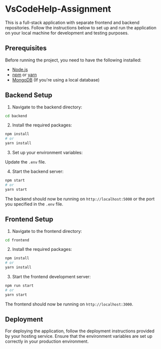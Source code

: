 # VsCodeHelp-Assignment
This is a full-stack application with separate frontend and backend repositories. Follow the instructions below to set up and run the application on your local machine for development and testing purposes.

## Prerequisites

Before running the project, you need to have the following installed:
- [Node.js](https://nodejs.org/en/)
- [npm](https://www.npmjs.com/) or [yarn](https://yarnpkg.com/)
- [MongoDB](https://www.mongodb.com/) (If you're using a local database)

## Backend Setup

1. Navigate to the backend directory:

```bash
cd backend
```

2. Install the required packages:

```bash
npm install
# or
yarn install
```

3. Set up your environment variables:

Update the `.env` file.

4. Start the backend server:

```bash
npm start
# or
yarn start
```

The backend should now be running on `http://localhost:5000` or the port you specified in the `.env` file.

## Frontend Setup

1. Navigate to the frontend directory:

```bash
cd frontend
```

2. Install the required packages:

```bash
npm install
# or
yarn install
```

3. Start the frontend development server:

```bash
npm run start
# or
yarn start
```

The frontend should now be running on `http://localhost:3000`.

## Deployment

For deploying the application, follow the deployment instructions provided by your hosting service. Ensure that the environment variables are set up correctly in your production environment.
